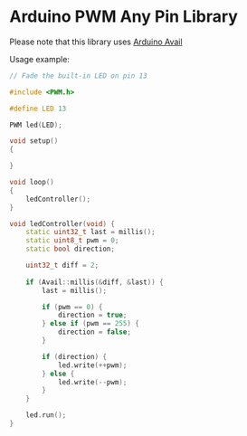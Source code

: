 # Arduino PWM Any Pin Library

Please note that this library uses [Arduino Avail](https://github.com/Erutan409/Arduino-Avail)

Usage example:
```c++
// Fade the built-in LED on pin 13

#include <PWM.h>

#define LED 13

PWM led(LED);

void setup()
{

}

void loop()
{
	ledController();
}

void ledController(void) {
	static uint32_t last = millis();
	static uint8_t pwm = 0;
	static bool direction;

	uint32_t diff = 2;
	
	if (Avail::millis(&diff, &last)) {
		last = millis();

		if (pwm == 0) {
			direction = true;
		} else if (pwm == 255) {
			direction = false;
		}

		if (direction) {
			led.write(++pwm);
		} else {
			led.write(--pwm);
		}
	}

	led.run();
}
```